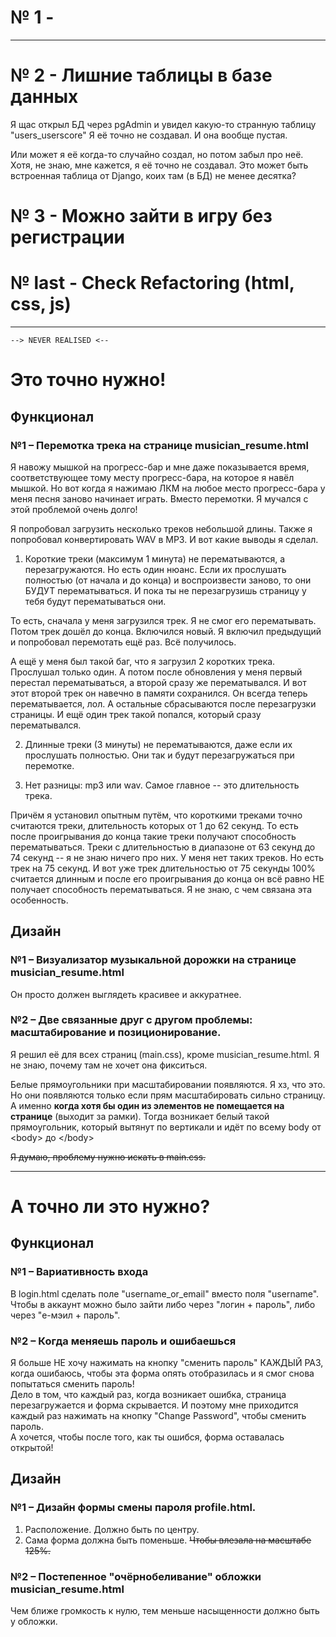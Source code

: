 # № 1 - 


------------------------------------
# № 2 - Лишние таблицы в базе данных
Я щас открыл БД через pgAdmin и увидел какую-то странную таблицу "users_userscore"
Я её точно не создавал. И она вообще пустая.

Или может я её когда-то случайно создал, но потом забыл про неё. Хотя, не знаю, мне кажется, я её точно не создавал.
Это может быть встроенная таблица от Django, коих там (в БД) не менее десятка?

# № 3 - Можно зайти в игру без регистрации

# № last - Check Refactoring (html, css, js)

_______________________________________________
    --> NEVER REALISED <--

# Это точно нужно!

## Функционал

### №1 – Перемотка трека на странице musician_resume.html
Я навожу мышкой на прогресс-бар и мне даже показывается время, соответствующее тому месту прогресс-бара, на которое я навёл мышкой.
Но вот когда я нажимаю ЛКМ на любое место прогресс-бара у меня песня заново начинает играть. Вместо перемотки.
Я мучался с этой проблемой очень долго!

Я попробовал загрузить несколько треков небольшой длины.
Также я попробовал конвертировать WAV в MP3.
И вот какие выводы я сделал.

1. Короткие треки (максимум 1 минута) не перематываются, а перезагружаются. Но есть один нюанс. Если их прослушать полностью (от начала и до конца) и воспроизвести заново, то они БУДУТ перематываться.
И пока ты не перезагрузишь страницу у тебя будут перематываться они.

То есть, сначала у меня загрузился трек. Я не смог его перематывать. 
Потом трек дошёл до конца. Включился новый. 
Я включил предыдущий и попробовал перемотать ещё раз. Всё получилось.

А ещё у меня был такой баг, что я загрузил 2 коротких трека. Прослушал только один. А потом после обновления у меня первый перестал перематываться, а второй сразу же перематывался.
И вот этот второй трек он навечно в памяти сохранился. Он всегда теперь перематывается, лол. А остальные сбрасываются после перезагрузки страницы.
И ещё один трек такой попался, который сразу перематывался.

2. Длинные треки (3 минуты) не перематываются, даже если их прослушать полностью. Они так и будут перезагружаться при перемотке.

3. Нет разницы: mp3 или wav. Самое главное -- это длительность трека.

Причём я установил опытным путём, что короткими треками точно считаются треки, длительность которых от 1 до 62 секунд. То есть после проигрывания до конца такие треки получают способность перематываться.
Треки с длительностью в диапазоне от 63 секунд до 74 секунд -- я не знаю ничего про них. У меня нет таких треков. Но есть трек на 75 секунд.
И вот уже трек длительностью от 75 секунды 100% считается длинным и после его проигрывания до конца он всё равно НЕ получает способность перематываться.
Я не знаю, с чем связана эта особенность.

## Дизайн

### №1 – Визуализатор музыкальной дорожки на странице musician_resume.html
Он просто должен выглядеть красивее и аккуратнее.

### №2 – Две связанные друг с другом проблемы: масштабирование и позиционирование. 
Я решил её для всех страниц (main.css), кроме musician_resume.html. 
Я не знаю, почему там не хочет она фикситься.

Белые прямоугольники при масштабировании появляются. Я хз, что это. 
Но они появляются только если прям масштабировать сильно страницу. А именно **когда хотя бы один из элементов не помещается на странице** (выходит за рамки).
Тогда возникает белый такой прямоугольник, который вытянут по вертикали и идёт по всему body от \<body\> до \</body\>

~~Я думаю, проблему нужно искать в main.css.~~
- - - - - - - -

# А точно ли это нужно?

## Функционал

### №1 – Вариативность входа
В login.html сделать поле "username_or_email" вместо поля "username". 
<br> Чтобы в аккаунт можно было зайти либо через "логин + пароль", либо через "е-мэил + пароль".

### №2 – Когда меняешь пароль и ошибаешься
Я больше НЕ хочу нажимать на кнопку "сменить пароль" КАЖДЫЙ РАЗ, когда ошибаюсь, чтобы эта форма опять отобразилась и я смог снова попытаться сменить пароль!
<br> Дело в том, что каждый раз, когда возникает ошибка, страница перезагружается и форма скрывается. И поэтому мне приходится каждый раз нажимать на кнопку "Change Password", чтобы сменить пароль.
<br> А хочется, чтобы после того, как ты ошибся, форма оставалась открытой!

## Дизайн

### №1 – Дизайн формы смены пароля profile.html.
1. Расположение. Должно быть по центру.
2. Сама форма должна быть поменьше. ~~Чтобы влезала на масштабе 125%.~~

### №2 – Постепенное "очёрнобеливание" обложки musician_resume.html
Чем ближе громкость к нулю, тем меньше насыщенности должно быть у обложки.